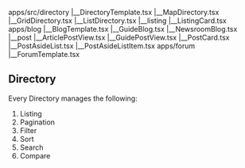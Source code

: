 apps/src/directory
	|__DirectoryTemplate.tsx
	|__MapDirectory.tsx
	|__GridDirectory.tsx
	|__ListDirectory.tsx
	|__listing
		|__ListingCard.tsx
apps/blog
	|__BlogTemplate.tsx
	|__GuideBlog.tsx
	|__NewsroomBlog.tsx
	|__post
		|__ArticlePostView.tsx
		|__GuidePostView.tsx
		|__PostCard.tsx
		|__PostAsideList.tsx
		|__PostAsideListItem.tsx
apps/forum
	|__ForumTemplate.tsx


## Directory
Every Directory manages the following:
1. Listing
2. Pagination
3. Filter
4. Sort
5. Search
6. Compare
